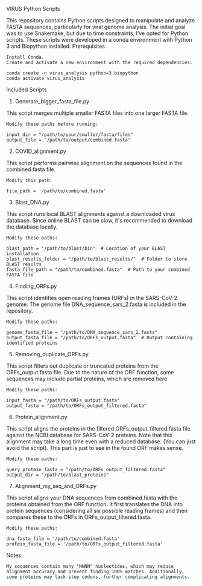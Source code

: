 VIRUS Python Scripts

This repository contains Python scripts designed to manipulate and analyze FASTA sequences, particularly for viral genome analysis. The initial goal was to use Snakemake, but due to time constraints, I’ve opted for Python scripts. These scripts were developed in a conda environment with Python 3 and Biopython installed.
Prerequisites

    Install Conda.
    Create and activate a new environment with the required dependencies:

    conda create -n virus_analysis python=3 biopython
    conda activate virus_analysis

Included Scripts
1. Generate_bigger_fasta_file.py

This script merges multiple smaller FASTA files into one larger FASTA file.

    Modify these paths before running:

    input_dir = "/path/to/your/smaller/fasta/files"
    output_file = "/path/to/output/combined.fasta"

2. COVID_alignment.py

This script performs pairwise alignment on the sequences found in the combined.fasta file.

    Modify this path:

    file_path = '/path/to/combined.fasta'

3. Blast_DNA.py

This script runs local BLAST alignments against a downloaded virus database. Since online BLAST can be slow, it's recommended to download the database locally.

    Modify these paths:

    blast_path = "/path/to/blast/bin"  # Location of your BLAST installation
    blast_results_folder = "/path/to/blast_results/"  # Folder to store BLAST results
    fasta_file_path = "/path/to/combined.fasta"  # Path to your combined FASTA file

4. Finding_ORFs.py

This script identifies open reading frames (ORFs) in the SARS-CoV-2 genome. The genome file DNA_sequence_sars_2.fasta is included in the repository.

    Modify these paths:

    genome_fasta_file = "/path/to/DNA_sequence_sars_2.fasta"
    output_fasta_file = "/path/to/ORFs_output.fasta"  # Output containing identified proteins

5. Removing_duplicate_ORFs.py

This script filters out duplicate or truncated proteins from the ORFs_output.fasta file. Due to the nature of the ORF function, some sequences may include partial proteins, which are removed here.

    Modify these paths:

    input_fasta = "/path/to/ORFs_output.fasta"
    output_fasta = "/path/to/ORFs_output_filtered.fasta"

6. Protein_alignment.py

This script aligns the proteins in the filtered ORFs_output_filtered.fasta file against the NCBI database for SARS-CoV-2 proteins. Note that this alignment may take a long time even with a reduced database. (You can just avoid the script). This part is just to see in the found ORF makes sense.  

    Modify these paths:

    query_protein_fasta = "/path/to/ORFs_output_filtered.fasta"
    output_dir = "/path/to/blast_proteins"

7. Alignment_my_seq_and_ORFs.py

This script aligns your DNA sequences from combined.fasta with the proteins obtained from the ORF function. It first translates the DNA into protein sequences (considering all six possible reading frames) and then compares these to the ORFs in ORFs_output_filtered.fasta.

    Modify these paths:

    dna_fasta_file = '/path/to/combined.fasta'
    protein_fasta_file = '/path/to/ORFs_output_filtered.fasta'

Notes:

    My sequences contain many "NNNN" nucleotides, which may reduce alignment accuracy and prevent finding 100% matches. Additionally, some proteins may lack stop codons, further complicating alignments.

